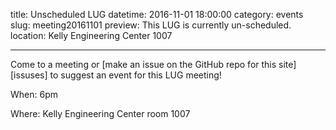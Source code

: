 title: Unscheduled LUG
datetime: 2016-11-01 18:00:00
category: events
slug: meeting20161101
preview: This LUG is currently un-scheduled.
location: Kelly Engineering Center 1007

---

Come to a meeting or [make an issue on the GitHub repo for this site][issuses]
to suggest an event for this LUG meeting!

[issues]: https://github.com/OSULUG/OSULUG-Website/issues

When: 6pm

Where: Kelly Engineering Center room 1007
